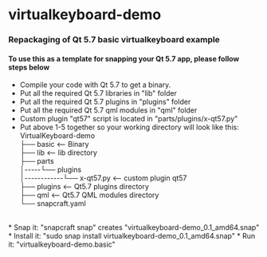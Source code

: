 # virtualkeyboard-demo
### Repackaging of Qt 5.7 basic virtualkeyboard example
#### To use this as a template for snapping your Qt 5.7 app, please follow steps below
* Compile your code with Qt 5.7 to get a binary.
* Put all the required Qt 5.7 libraries in "lib" folder
* Put all the required Qt 5.7 plugins in "plugins" folder
* Put all the required Qt 5.7 qml modules in "qml" folder
* Custom plugin "qt57" script is located in "parts/plugins/x-qt57.py"
* Put above 1-5 together so your working directory will look like this:
<br />VirtualKeyboard-demo
<br />├── basic             <-- Binary
<br />├── lib               <-- lib directory
<br />├── parts 
<br />│-----└── plugins
<br />│------------└── x-qt57.py <-- custom plugin qt57
<br />├── plugins           <-- Qt5.7 plugins directory
<br />├── qml               <-- Qt5.7 QML modules directory
<br />└── snapcraft.yaml    
<br /> 
* Snap it: "snapcraft snap" creates "virtualkeyboard-demo_0.1_amd64.snap"
* Install it: "sudo snap install virtualkeyboard-demo_0.1_amd64.snap"
* Run it: "virtualkeyboard-demo.basic"

